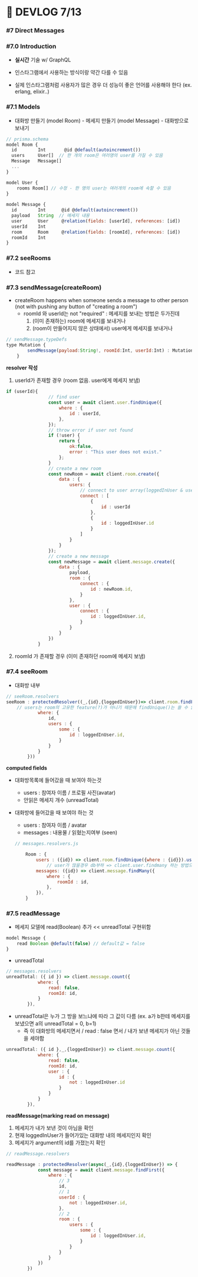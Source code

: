 # 🍑 DEVLOG 7/13

### #7 Direct Messages

### #7.0 Introduction

- **실시간** 기술 w/ GraphQL

- 인스타그램에서 사용하는 방식이랑 약간 다를 수 있음
- 실제 인스타그램처럼 사용자가 많은 경우 더 성능이 좋은 언어를 사용해야 한다 (ex. erlang, elixir..)



### #7.1 Models

- 대화방 만들기 (model Room) - 메세지 만들기 (model Message) - 대화방으로 보내기

```js
// prisma.schema
model Room {
  id        Int       @id @default(autoincrement())
  users     User[]  // 한 개의 room은 여러명의 user를 가질 수 있음
  Message   Message[]
  ...
}

model User {
    rooms Room[] // 수정 - 한 명의 user는 여러개의 room에 속할 수 있음
}
    
model Message {
  id        Int      @id @default(autoincrement())
  payload   String  // 메세지 내용
  user      User     @relation(fields: [userId], references: [id])
  userId    Int
  room      Room     @relation(fields: [roomId], references: [id])
  roomId    Int
}

```



### #7.2 seeRooms

- 코드 참고

### #7.3 sendMessage(createRoom)

- createRoom happens when someone sends a message to other person (not with pushing any button of "creating a room")
  - roomId 와 userId는 not "required" : 메세지를 보내는 방법은 두가진데
    1. (이미 존재하는) room에 메세지를 보내거나
    2. (room이 만들어지지 않은 상태에서) user에게 메세지를 보내거나

```js
// sendMessage.typeDefs
type Mutation {
        sendMessage(payload:String!, roomId:Int, userId:Int) : MutationResponse!
    }
```

**resolver 작성**

1. userId가 존재할 경우 (room 없음. user에게 메세지 보냄)

```js
if (userId){
                // find user
                const user = await client.user.findUnique({
                    where : {
                        id : userId,
                    },
                });
                // throw error if user not found
                if (!user) {
                    return {
                        ok:false,
                        error : "This user does not exist."
                    };
                }
                // create a new room
                const newRoom = await client.room.create({
                    data : {
                        users: {
                            // connect to user array(loggedInUser & user that i send message to) 
                            connect : [ 
                                {
                                    id : userId
                                },
                                {
                                    id : loggedInUser.id
                                }
                            ]
                        }
                    }
                });
                // create a new message
                const newMessage = await client.message.create({
                    data : {
                        payload,
                        room : {
                            connect : {
                                id : newRoom.id,
                            }
                        },
                        user : {
                            connect : {
                                id : loggedInUser.id,
                            }
                        }
                    }
                })
            }
```



2. roomId 가 존재할 경우 (이미 존재하던 room에 메세지 보냄)





### #7.4 seeRoom

- 대화방 내부

```js
// seeRoom.resolvers
seeRoom : protectedResolver((_,{id},{loggedInUser})=> client.room.findFirst({
    // users는 room의 고유한 feature(?)가 아니기 때문에 findUnique()는 쓸 수 없음
            where: {
                id,
                users : {
                    some : {
                        id : loggedInUser.id,
                    }
                }
            }
        }))
```



**computed fields**

- 대화방목록에 들어갔을 때 보여야 하는것 
  - users : 참여자 이름 / 프로필 사진(avatar)
  - 안읽은 메세지 개수 (unreadTotal)

- 대화방에 들어갔을 때 보여야 하는 것

  - users : 참여자 이름 / avatar
  - messages : 내용물 / 읽혔는지여부 (seen)

  ```js
  // messages.resolvers.js
  
      Room : {
          users : ({id}) => client.room.findUnique({where : {id}}).users(),
              // user가 많을경우 db부하 => client.user.findmany 하는 방법으로 해야함
          messages: ({id}) => client.message.findMany({
              where : {
                  roomId : id,
              },
          }),
      }
  ```

  

### #7.5 readMessage

- 메세지 모델에 read(Boolean) 추가 << unreadTotal 구현위함

```js
model Message {
    read Boolean @default(false) // default값 = false
}
```

- unreadTotal

```js
// messages.resolvers
unreadTotal: ({ id }) => client.message.count({
            where: {
                read: false,
                roomId: id,
            }
        }),
```

- unreadTotal은 누가 그 방을 보느냐에 따라 그 값이 다름 (ex. a가 b한테 메세지를 보냈으면 a의 unreadTotal = 0, b=1)
  - 즉 이 대화방의 메세지면서 / read : false 면서 / 내가 보낸 메세지가 아닌 것들을 세야함

```js
unreadTotal: ({ id },_,{loggedInUser}) => client.message.count({
            where: {
                read: false,
                roomId: id,
                user : {
                    id : {
                        not : loggedInUser.id
                    }
                }
            }
        }),
```



**readMessage(marking read on message)**

1. 메세지가 내가 보낸 것이 아님을 확인
2. 현재 loggedInUser가 들어가있는 대화방 내의 메세지인지 확인
3. 메세지가 argument의 id를 가졌는지 확인

```js
// readMessage.resolvers

readMessage : protectedResolver(async(_,{id},{loggedInUser}) => {
            const message = await client.message.findFirst({
                where : {
                    // 3
                    id,
                    // 1
                    userId : {
                        not : loggedInUser.id,
                    },
                    // 2
                    room : {
                        users : {
                            some : {
                                id : loggedInUser.id,
                            }
                        }
                    }
                }
            })
        })
```

